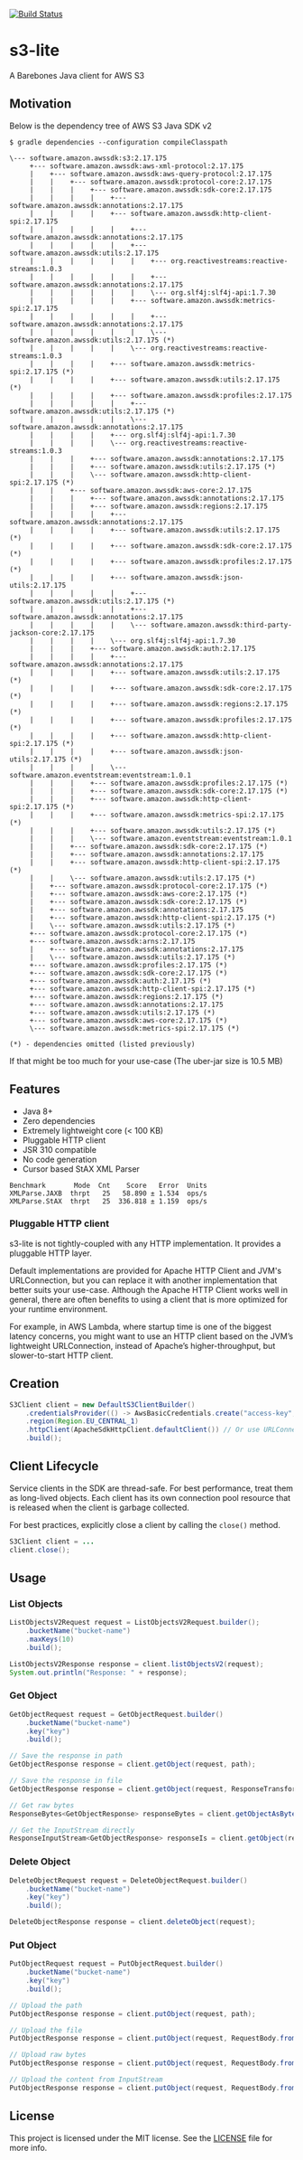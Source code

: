 [![Build Status](https://travis-ci.com/linktosriram/s3-lite.svg?branch=master)](https://travis-ci.com/linktosriram/s3-lite)

# s3-lite

A Barebones Java client for AWS S3

## Motivation

Below is the dependency tree of AWS S3 Java SDK v2

```
$ gradle dependencies --configuration compileClasspath

\--- software.amazon.awssdk:s3:2.17.175
     +--- software.amazon.awssdk:aws-xml-protocol:2.17.175
     |    +--- software.amazon.awssdk:aws-query-protocol:2.17.175
     |    |    +--- software.amazon.awssdk:protocol-core:2.17.175
     |    |    |    +--- software.amazon.awssdk:sdk-core:2.17.175
     |    |    |    |    +--- software.amazon.awssdk:annotations:2.17.175
     |    |    |    |    +--- software.amazon.awssdk:http-client-spi:2.17.175
     |    |    |    |    |    +--- software.amazon.awssdk:annotations:2.17.175
     |    |    |    |    |    +--- software.amazon.awssdk:utils:2.17.175
     |    |    |    |    |    |    +--- org.reactivestreams:reactive-streams:1.0.3
     |    |    |    |    |    |    +--- software.amazon.awssdk:annotations:2.17.175
     |    |    |    |    |    |    \--- org.slf4j:slf4j-api:1.7.30
     |    |    |    |    |    +--- software.amazon.awssdk:metrics-spi:2.17.175
     |    |    |    |    |    |    +--- software.amazon.awssdk:annotations:2.17.175
     |    |    |    |    |    |    \--- software.amazon.awssdk:utils:2.17.175 (*)
     |    |    |    |    |    \--- org.reactivestreams:reactive-streams:1.0.3
     |    |    |    |    +--- software.amazon.awssdk:metrics-spi:2.17.175 (*)
     |    |    |    |    +--- software.amazon.awssdk:utils:2.17.175 (*)
     |    |    |    |    +--- software.amazon.awssdk:profiles:2.17.175
     |    |    |    |    |    +--- software.amazon.awssdk:utils:2.17.175 (*)
     |    |    |    |    |    \--- software.amazon.awssdk:annotations:2.17.175
     |    |    |    |    +--- org.slf4j:slf4j-api:1.7.30
     |    |    |    |    \--- org.reactivestreams:reactive-streams:1.0.3
     |    |    |    +--- software.amazon.awssdk:annotations:2.17.175
     |    |    |    +--- software.amazon.awssdk:utils:2.17.175 (*)
     |    |    |    \--- software.amazon.awssdk:http-client-spi:2.17.175 (*)
     |    |    +--- software.amazon.awssdk:aws-core:2.17.175
     |    |    |    +--- software.amazon.awssdk:annotations:2.17.175
     |    |    |    +--- software.amazon.awssdk:regions:2.17.175
     |    |    |    |    +--- software.amazon.awssdk:annotations:2.17.175
     |    |    |    |    +--- software.amazon.awssdk:utils:2.17.175 (*)
     |    |    |    |    +--- software.amazon.awssdk:sdk-core:2.17.175 (*)
     |    |    |    |    +--- software.amazon.awssdk:profiles:2.17.175 (*)
     |    |    |    |    +--- software.amazon.awssdk:json-utils:2.17.175
     |    |    |    |    |    +--- software.amazon.awssdk:utils:2.17.175 (*)
     |    |    |    |    |    +--- software.amazon.awssdk:annotations:2.17.175
     |    |    |    |    |    \--- software.amazon.awssdk:third-party-jackson-core:2.17.175
     |    |    |    |    \--- org.slf4j:slf4j-api:1.7.30
     |    |    |    +--- software.amazon.awssdk:auth:2.17.175
     |    |    |    |    +--- software.amazon.awssdk:annotations:2.17.175
     |    |    |    |    +--- software.amazon.awssdk:utils:2.17.175 (*)
     |    |    |    |    +--- software.amazon.awssdk:sdk-core:2.17.175 (*)
     |    |    |    |    +--- software.amazon.awssdk:regions:2.17.175 (*)
     |    |    |    |    +--- software.amazon.awssdk:profiles:2.17.175 (*)
     |    |    |    |    +--- software.amazon.awssdk:http-client-spi:2.17.175 (*)
     |    |    |    |    +--- software.amazon.awssdk:json-utils:2.17.175 (*)
     |    |    |    |    \--- software.amazon.eventstream:eventstream:1.0.1
     |    |    |    +--- software.amazon.awssdk:profiles:2.17.175 (*)
     |    |    |    +--- software.amazon.awssdk:sdk-core:2.17.175 (*)
     |    |    |    +--- software.amazon.awssdk:http-client-spi:2.17.175 (*)
     |    |    |    +--- software.amazon.awssdk:metrics-spi:2.17.175 (*)
     |    |    |    +--- software.amazon.awssdk:utils:2.17.175 (*)
     |    |    |    \--- software.amazon.eventstream:eventstream:1.0.1
     |    |    +--- software.amazon.awssdk:sdk-core:2.17.175 (*)
     |    |    +--- software.amazon.awssdk:annotations:2.17.175
     |    |    +--- software.amazon.awssdk:http-client-spi:2.17.175 (*)
     |    |    \--- software.amazon.awssdk:utils:2.17.175 (*)
     |    +--- software.amazon.awssdk:protocol-core:2.17.175 (*)
     |    +--- software.amazon.awssdk:aws-core:2.17.175 (*)
     |    +--- software.amazon.awssdk:sdk-core:2.17.175 (*)
     |    +--- software.amazon.awssdk:annotations:2.17.175
     |    +--- software.amazon.awssdk:http-client-spi:2.17.175 (*)
     |    \--- software.amazon.awssdk:utils:2.17.175 (*)
     +--- software.amazon.awssdk:protocol-core:2.17.175 (*)
     +--- software.amazon.awssdk:arns:2.17.175
     |    +--- software.amazon.awssdk:annotations:2.17.175
     |    \--- software.amazon.awssdk:utils:2.17.175 (*)
     +--- software.amazon.awssdk:profiles:2.17.175 (*)
     +--- software.amazon.awssdk:sdk-core:2.17.175 (*)
     +--- software.amazon.awssdk:auth:2.17.175 (*)
     +--- software.amazon.awssdk:http-client-spi:2.17.175 (*)
     +--- software.amazon.awssdk:regions:2.17.175 (*)
     +--- software.amazon.awssdk:annotations:2.17.175
     +--- software.amazon.awssdk:utils:2.17.175 (*)
     +--- software.amazon.awssdk:aws-core:2.17.175 (*)
     \--- software.amazon.awssdk:metrics-spi:2.17.175 (*)

(*) - dependencies omitted (listed previously)
```

If that might be too much for your use-case (The uber-jar size is 10.5 MB)

## Features

* Java 8+
* Zero dependencies
* Extremely lightweight core (< 100 KB)
* Pluggable HTTP client
* JSR 310 compatible
* No code generation
* Cursor based StAX XML Parser

```
Benchmark       Mode  Cnt    Score   Error  Units
XMLParse.JAXB  thrpt   25   58.890 ± 1.534  ops/s
XMLParse.StAX  thrpt   25  336.818 ± 1.159  ops/s
```

### Pluggable HTTP client

s3-lite is not tightly-coupled with any HTTP implementation. It provides a pluggable HTTP layer.

Default implementations are provided for Apache HTTP Client and JVM's URLConnection, but you can replace it with another implementation that better suits your use-case.
Although the Apache HTTP Client works well in general, there are often benefits to using a client that is more optimized for your runtime environment.

For example, in AWS Lambda, where startup time is one of the biggest latency concerns,
you might want to use an HTTP client based on the JVM’s lightweight URLConnection, instead of Apache’s higher-throughput, but slower-to-start HTTP client.

## Creation

```java
S3Client client = new DefaultS3ClientBuilder()
    .credentialsProvider(() -> AwsBasicCredentials.create("access-key", "secret-access-key"))
    .region(Region.EU_CENTRAL_1)
    .httpClient(ApacheSdkHttpClient.defaultClient()) // Or use URLConnectionSdkHttpClient
    .build();
```

## Client Lifecycle

Service clients in the SDK are thread-safe. For best performance, treat them as long-lived objects. Each client has its own connection pool resource that is released when the client is garbage collected.

For best practices, explicitly close a client by calling the `close()` method.

```java
S3Client client = ...
client.close();
```

## Usage

### List Objects

```java
ListObjectsV2Request request = ListObjectsV2Request.builder();
    .bucketName("bucket-name")
    .maxKeys(10)
    .build();

ListObjectsV2Response response = client.listObjectsV2(request);
System.out.println("Response: " + response);
```

### Get Object

```java
GetObjectRequest request = GetObjectRequest.builder()
    .bucketName("bucket-name")
    .key("key")
    .build();

// Save the response in path
GetObjectResponse response = client.getObject(request, path);

// Save the response in file
GetObjectResponse response = client.getObject(request, ResponseTransformer.toFile(file));

// Get raw bytes
ResponseBytes<GetObjectResponse> responseBytes = client.getObjectAsBytes(request);

// Get the InputStream directly
ResponseInputStream<GetObjectResponse> responseIs = client.getObject(request);
```

### Delete Object

```java
DeleteObjectRequest request = DeleteObjectRequest.builder()
    .bucketName("bucket-name")
    .key("key")
    .build();

DeleteObjectResponse response = client.deleteObject(request);
```

### Put Object

```java
PutObjectRequest request = PutObjectRequest.builder()
    .bucketName("bucket-name")
    .key("key")
    .build();

// Upload the path
PutObjectResponse response = client.putObject(request, path);

// Upload the file
PutObjectResponse response = client.putObject(request, RequestBody.fromFile(file));

// Upload raw bytes
PutObjectResponse response = client.putObject(request, RequestBody.fromBytes(bytes));

// Upload the content from InputStream
PutObjectResponse response = client.putObject(request, RequestBody.fromInputStream(() -> is, contentLength));
```

## License

This project is licensed under the MIT license. See the [LICENSE](LICENSE) file for more info.
